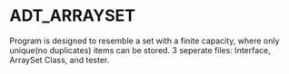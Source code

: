 # ADT_ARRAYSET
Program is designed to resemble a set with a finite capacity, where only unique(no duplicates) items can be stored. 
3 seperate files: Interface, ArraySet Class, and tester.
